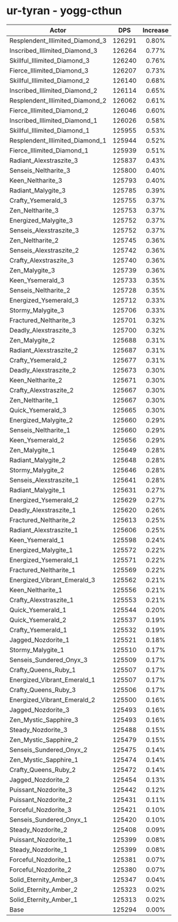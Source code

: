 # ur-tyran - yogg-cthun
| Actor | DPS | Increase |
|---|:---:|:---:|
|Resplendent_Illimited_Diamond_3|126291|0.80%|
|Inscribed_Illimited_Diamond_3|126264|0.77%|
|Skillful_Illimited_Diamond_3|126240|0.76%|
|Fierce_Illimited_Diamond_3|126207|0.73%|
|Skillful_Illimited_Diamond_2|126140|0.68%|
|Inscribed_Illimited_Diamond_2|126114|0.65%|
|Resplendent_Illimited_Diamond_2|126062|0.61%|
|Fierce_Illimited_Diamond_2|126046|0.60%|
|Inscribed_Illimited_Diamond_1|126026|0.58%|
|Skillful_Illimited_Diamond_1|125955|0.53%|
|Resplendent_Illimited_Diamond_1|125944|0.52%|
|Fierce_Illimited_Diamond_1|125939|0.51%|
|Radiant_Alexstraszite_3|125837|0.43%|
|Senseis_Neltharite_3|125800|0.40%|
|Keen_Neltharite_3|125793|0.40%|
|Radiant_Malygite_3|125785|0.39%|
|Crafty_Ysemerald_3|125755|0.37%|
|Zen_Neltharite_3|125753|0.37%|
|Energized_Malygite_3|125752|0.37%|
|Senseis_Alexstraszite_3|125752|0.37%|
|Zen_Neltharite_2|125745|0.36%|
|Senseis_Alexstraszite_2|125742|0.36%|
|Crafty_Alexstraszite_3|125740|0.36%|
|Zen_Malygite_3|125739|0.36%|
|Keen_Ysemerald_3|125733|0.35%|
|Senseis_Neltharite_2|125728|0.35%|
|Energized_Ysemerald_3|125712|0.33%|
|Stormy_Malygite_3|125706|0.33%|
|Fractured_Neltharite_3|125701|0.32%|
|Deadly_Alexstraszite_3|125700|0.32%|
|Zen_Malygite_2|125688|0.31%|
|Radiant_Alexstraszite_2|125687|0.31%|
|Crafty_Ysemerald_2|125677|0.31%|
|Deadly_Alexstraszite_2|125673|0.30%|
|Keen_Neltharite_2|125671|0.30%|
|Crafty_Alexstraszite_2|125667|0.30%|
|Zen_Neltharite_1|125667|0.30%|
|Quick_Ysemerald_3|125665|0.30%|
|Energized_Malygite_2|125660|0.29%|
|Senseis_Neltharite_1|125660|0.29%|
|Keen_Ysemerald_2|125656|0.29%|
|Zen_Malygite_1|125649|0.28%|
|Radiant_Malygite_2|125648|0.28%|
|Stormy_Malygite_2|125646|0.28%|
|Senseis_Alexstraszite_1|125641|0.28%|
|Radiant_Malygite_1|125631|0.27%|
|Energized_Ysemerald_2|125629|0.27%|
|Deadly_Alexstraszite_1|125620|0.26%|
|Fractured_Neltharite_2|125613|0.25%|
|Radiant_Alexstraszite_1|125606|0.25%|
|Keen_Ysemerald_1|125598|0.24%|
|Energized_Malygite_1|125572|0.22%|
|Energized_Ysemerald_1|125571|0.22%|
|Fractured_Neltharite_1|125569|0.22%|
|Energized_Vibrant_Emerald_3|125562|0.21%|
|Keen_Neltharite_1|125556|0.21%|
|Crafty_Alexstraszite_1|125553|0.21%|
|Quick_Ysemerald_1|125544|0.20%|
|Quick_Ysemerald_2|125537|0.19%|
|Crafty_Ysemerald_1|125532|0.19%|
|Jagged_Nozdorite_1|125521|0.18%|
|Stormy_Malygite_1|125510|0.17%|
|Senseis_Sundered_Onyx_3|125509|0.17%|
|Crafty_Queens_Ruby_1|125507|0.17%|
|Energized_Vibrant_Emerald_1|125507|0.17%|
|Crafty_Queens_Ruby_3|125506|0.17%|
|Energized_Vibrant_Emerald_2|125500|0.16%|
|Jagged_Nozdorite_3|125493|0.16%|
|Zen_Mystic_Sapphire_3|125493|0.16%|
|Steady_Nozdorite_3|125488|0.15%|
|Zen_Mystic_Sapphire_2|125479|0.15%|
|Senseis_Sundered_Onyx_2|125475|0.14%|
|Zen_Mystic_Sapphire_1|125474|0.14%|
|Crafty_Queens_Ruby_2|125472|0.14%|
|Jagged_Nozdorite_2|125454|0.13%|
|Puissant_Nozdorite_3|125442|0.12%|
|Puissant_Nozdorite_2|125431|0.11%|
|Forceful_Nozdorite_3|125421|0.10%|
|Senseis_Sundered_Onyx_1|125420|0.10%|
|Steady_Nozdorite_2|125408|0.09%|
|Puissant_Nozdorite_1|125399|0.08%|
|Steady_Nozdorite_1|125399|0.08%|
|Forceful_Nozdorite_1|125381|0.07%|
|Forceful_Nozdorite_2|125380|0.07%|
|Solid_Eternity_Amber_3|125347|0.04%|
|Solid_Eternity_Amber_2|125323|0.02%|
|Solid_Eternity_Amber_1|125313|0.02%|
|Base|125294|0.00%|
